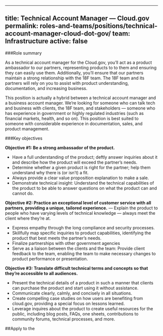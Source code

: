 
---
title: Technical Account Manager — Cloud.gov 
permalink: roles-and-teams/positions/technical-account-manager-cloud-dot-gov/
team: Infrastructure
active: false
---

###Role summary

As a technical account manager for the Cloud.gov, you’ll act as a product ambassador to our partners, representing products to to them and ensuring they can easily use them. Additionally, you’ll ensure that our partners maintain a strong relationship with the 18F team. The 18F team and its partners will rely on you to assist with product understanding, documentation, and increasing business. 

This position is actually a hybrid between a technical account manager and a business account manager. We’re looking for someone who can talk tech and business with clients, the 18F team, and stakeholders — someone who has experience in government or highly regulated industries (such as financial markets, health, and so on). This position is best suited to someone with considerable experience in documentation, sales, and product management.


###Key objectives

**Objective \#1: Be a strong ambassador of the product.**
- Have a full understanding of the product; deftly answer inquiries about it and describe how the product will exceed the partner’s  needs.
- Determine whether a given product is right for the partner; help them understand why there is (or isn’t) a fit. 
- Always provide a clear value proposition explanation to make a sale. 
- Demonstrate technical insight: Understand the technical capabilities of the product to be able to answer questions on what the product can and cannot do. 



**Objective \#2: Practice an exceptional level of customer service with all partners, providing a unique, tailored experience.**
— Explain the product to people who have varying levels of technical knowledge — always meet the client where they’re at. 
- Express empathy through the long compliance and security processes.  
- Skillfully map specific inquiries to product capabilities, identifying the product that best meets the partner’s needs.
- Finalize partnerships with other government agencies
- Serve as a liaison between the clients and the team: Provide client feedback to the team, enabling the team to make necessary changes to product performance or presentation.



**Objective \#3: Translate difficult technical terms and concepts so that they’re accessible to all audiences.**
- Present the technical details of a product in such a manner that clients can purchase the product and start using it without assistance. 
- Communicate clearly, calmly, and concisely in all situations. 
- Create compelling case studies on how users are benefiting from cloud.gov, providing a special focus on lessons learned. 
- Leverage inquires about the product to create useful resources for the public, including blog posts, FAQs, one sheets, contributions to community forums, technical processes, and more.



##Apply to the
